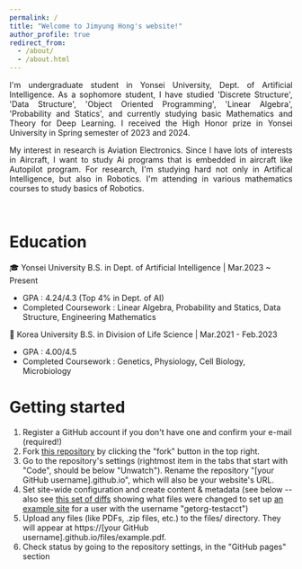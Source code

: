 ```yaml
---
permalink: /
title: "Welcome to Jimyung Hong's website!"
author_profile: true
redirect_from: 
  - /about/
  - /about.html
---
```

<div align="justify">

I'm undergraduate student in Yonsei University, Dept. of Artificial Intelligence. As a sophomore student, I have studied 'Discrete Structure', 'Data Structure', 'Object Oriented Programming', 'Linear Algebra', 'Probability and Statics', and currently studying basic Mathematics and Theory for Deep Learning. I received the High Honor prize in Yonsei University in Spring semester of 2023 and 2024.<br>

My interest in research is Aviation Electronics. Since I have lots of interests in Aircraft, I want to study Ai programs that is embedded in aircraft like Autopilot program. For research, I'm studying hard not only in Artifical Intelligence, but also in Robotics. I'm attending in various mathematics courses to study basics of Robotics.
</div>
<br> 

Education
======

🎓 Yonsei University
B.S. in Dept. of Artificial Intelligence | Mar.2023 ~ Present
  - GPA : 4.24/4.3 (Top 4% in Dept. of AI)
  - Completed Coursework : Linear Algebra, Probability and Statics, Data Structure, Engineering Mathematics

🏫 Korea University
B.S. in Division of Life Science | Mar.2021 - Feb.2023
  - GPA : 4.00/4.5
  - Completed Coursework : Genetics, Physiology, Cell Biology, Microbiology


Getting started
======
1. Register a GitHub account if you don't have one and confirm your e-mail (required!)
1. Fork [this repository](https://github.com/academicpages/academicpages.github.io) by clicking the "fork" button in the top right. 
1. Go to the repository's settings (rightmost item in the tabs that start with "Code", should be below "Unwatch"). Rename the repository "[your GitHub username].github.io", which will also be your website's URL.
1. Set site-wide configuration and create content & metadata (see below -- also see [this set of diffs](http://archive.is/3TPas) showing what files were changed to set up [an example site](https://getorg-testacct.github.io) for a user with the username "getorg-testacct")
1. Upload any files (like PDFs, .zip files, etc.) to the files/ directory. They will appear at https://[your GitHub username].github.io/files/example.pdf.  
1. Check status by going to the repository settings, in the "GitHub pages" section

